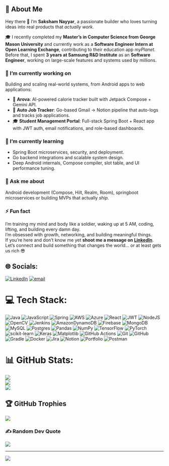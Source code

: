 ## 💫 About Me  

Hey there 👋 I’m **Saksham Nayyar**, a passionate builder who loves turning ideas into real products that *actually work*.  

🎓 I recently completed my **Master’s in Computer Science from George Mason University** and currently work as a **Software Engineer Intern at Open Learning Exchange**, contributing to their education app *myPlanet*.  
Before that, I spent **3 years at Samsung R&D Institute** as an **Software Engineer**, working on large-scale features and systems used by millions.  

### 🧩 I’m currently working on  
Building and scaling real-world systems, from Android apps to web applications:  
- 📱 **Arova**: AI-powered calorie tracker built with Jetpack Compose + Gemini API.  
- 📧 **Auto Job Tracker**: Go-based Gmail → Notion pipeline that auto-logs and tracks job applications.  
- 🎓 **Student Management Portal**: Full-stack Spring Boot + React app with JWT auth, email notifications, and role-based dashboards.  

### 🌱 I’m currently learning  
- Spring Boot microservices, security, and deployment.  
- Go backend integrations and scalable system design.  
- Deep Android internals, Compose compiler, slot table, and UI performance tuning.

### 💬 Ask me about  
Android development (Compose, Hilt, Realm, Room), springboot microservices or building MVPs that actually *ship*.  

### ⚡ Fun fact  
I’m training my mind and body like a soldier, waking up at 5 AM, coding, lifting, and building every damn day.  
I’m obsessed with growth, networking, and building meaningful things.  
If you’re here and don’t know me yet  **shoot me a message on [LinkedIn](https://www.linkedin.com/in/saksham-nayyar-1b90b016a/)**.  
Let’s connect and build something that changes the world... or at least gets us rich 😎  


## 🌐 Socials:
[![LinkedIn](https://img.shields.io/badge/LinkedIn-%230077B5.svg?logo=linkedin&logoColor=white)](https://linkedin.com/in/https://www.linkedin.com/in/saksham-nayyar-1b90b016a/) [![email](https://img.shields.io/badge/Email-D14836?logo=gmail&logoColor=white)](mailto:Sakshamnayyar101@gmail.com) 

# 💻 Tech Stack:
![Java](https://img.shields.io/badge/java-%23ED8B00.svg?style=for-the-badge&logo=openjdk&logoColor=white) ![JavaScript](https://img.shields.io/badge/javascript-%23323330.svg?style=for-the-badge&logo=javascript&logoColor=%23F7DF1E) ![Spring](https://img.shields.io/badge/spring-%236DB33F.svg?style=for-the-badge&logo=spring&logoColor=white) ![AWS](https://img.shields.io/badge/AWS-%23FF9900.svg?style=for-the-badge&logo=amazon-aws&logoColor=white) ![Azure](https://img.shields.io/badge/azure-%230072C6.svg?style=for-the-badge&logo=microsoftazure&logoColor=white) ![React](https://img.shields.io/badge/react-%2320232a.svg?style=for-the-badge&logo=react&logoColor=%2361DAFB) ![JWT](https://img.shields.io/badge/JWT-black?style=for-the-badge&logo=JSON%20web%20tokens) ![NodeJS](https://img.shields.io/badge/node.js-6DA55F?style=for-the-badge&logo=node.js&logoColor=white) ![OpenCV](https://img.shields.io/badge/opencv-%23white.svg?style=for-the-badge&logo=opencv&logoColor=white) ![Jenkins](https://img.shields.io/badge/jenkins-%232C5263.svg?style=for-the-badge&logo=jenkins&logoColor=white) ![AmazonDynamoDB](https://img.shields.io/badge/Amazon%20DynamoDB-4053D6?style=for-the-badge&logo=Amazon%20DynamoDB&logoColor=white) ![Firebase](https://img.shields.io/badge/firebase-a08021?style=for-the-badge&logo=firebase&logoColor=ffcd34) ![MongoDB](https://img.shields.io/badge/MongoDB-%234ea94b.svg?style=for-the-badge&logo=mongodb&logoColor=white) ![MySQL](https://img.shields.io/badge/mysql-4479A1.svg?style=for-the-badge&logo=mysql&logoColor=white) ![Postgres](https://img.shields.io/badge/postgres-%23316192.svg?style=for-the-badge&logo=postgresql&logoColor=white) ![Pandas](https://img.shields.io/badge/pandas-%23150458.svg?style=for-the-badge&logo=pandas&logoColor=white) ![NumPy](https://img.shields.io/badge/numpy-%23013243.svg?style=for-the-badge&logo=numpy&logoColor=white) ![TensorFlow](https://img.shields.io/badge/TensorFlow-%23FF6F00.svg?style=for-the-badge&logo=TensorFlow&logoColor=white) ![PyTorch](https://img.shields.io/badge/PyTorch-%23EE4C2C.svg?style=for-the-badge&logo=PyTorch&logoColor=white) ![scikit-learn](https://img.shields.io/badge/scikit--learn-%23F7931E.svg?style=for-the-badge&logo=scikit-learn&logoColor=white) ![Keras](https://img.shields.io/badge/Keras-%23D00000.svg?style=for-the-badge&logo=Keras&logoColor=white) ![Matplotlib](https://img.shields.io/badge/Matplotlib-%23ffffff.svg?style=for-the-badge&logo=Matplotlib&logoColor=black) ![GitHub Actions](https://img.shields.io/badge/github%20actions-%232671E5.svg?style=for-the-badge&logo=githubactions&logoColor=white) ![Git](https://img.shields.io/badge/git-%23F05033.svg?style=for-the-badge&logo=git&logoColor=white) ![GitHub](https://img.shields.io/badge/github-%23121011.svg?style=for-the-badge&logo=github&logoColor=white) ![Gradle](https://img.shields.io/badge/Gradle-02303A.svg?style=for-the-badge&logo=Gradle&logoColor=white) ![Docker](https://img.shields.io/badge/docker-%230db7ed.svg?style=for-the-badge&logo=docker&logoColor=white) ![Jira](https://img.shields.io/badge/jira-%230A0FFF.svg?style=for-the-badge&logo=jira&logoColor=white) ![Notion](https://img.shields.io/badge/Notion-%23000000.svg?style=for-the-badge&logo=notion&logoColor=white) ![Portfolio](https://img.shields.io/badge/Portfolio-%23000000.svg?style=for-the-badge&logo=firefox&logoColor=#FF7139) ![Postman](https://img.shields.io/badge/Postman-FF6C37?style=for-the-badge&logo=postman&logoColor=white)
# 📊 GitHub Stats:
![](https://github-readme-stats.vercel.app/api?username=sakshamnayyar&theme=dark&hide_border=false&include_all_commits=true&count_private=false)<br/>
![](https://nirzak-streak-stats.vercel.app/?user=sakshamnayyar&theme=dark&hide_border=false)<br/>
![](https://github-readme-stats.vercel.app/api/top-langs/?username=sakshamnayyar&theme=dark&hide_border=false&include_all_commits=true&count_private=false&layout=compact)

## 🏆 GitHub Trophies
![](https://github-profile-trophy.vercel.app/?username=sakshamnayyar&theme=radical&no-frame=false&no-bg=true&margin-w=4)

### ✍️ Random Dev Quote
![](https://quotes-github-readme.vercel.app/api?type=horizontal&theme=radical)

---
[![](https://visitcount.itsvg.in/api?id=sakshamnayyar&icon=0&color=0)](https://visitcount.itsvg.in)

<!-- Proudly created with GPRM ( https://gprm.itsvg.in ) -->
